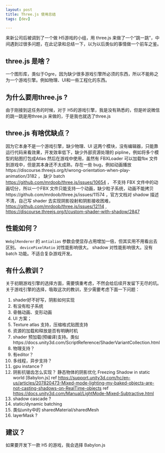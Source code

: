 ```yaml
---
layout: post
title: Three.js 使用总结
tags: [dev]

---
```


来新公司后被调到了一个做 H5游戏的小组，用 three.js 来做了一个“跳一跳”，中间遇到过很多问题，在此记录和总结一下，以为以后类似的事情做一个前车之鉴。

## three.js 是啥？

一个图形库，类似于Ogre，因为缺少很多游戏引擎所必须的东西，所以不能称之为一个游戏引擎。例如物理、UI和一些工程化的东西。

## 为什么要用three.js ?

由于刚接到这任务的时候，对于 H5的游戏引擎，我是没有熟悉的，但是听说微信的跳一跳是用three.js 来做的，于是我也就选了three.js

## three.js 有啥优缺点？

因为它本身不是一个游戏引擎，缺少物理、UI 这两个模块，没有编辑器，只能靠运行代码来看效果，开发效率低下，缺少外部资源处理的 pipline，例如将多个模型的贴图打包成Atlas 然后在游戏中使用，虽然有 FBXLoader 可以加载fbx 文件到游戏中，但是其本身还不太成熟，存在一些 bug，例如动画播放https://discourse.threejs.org/t/wrong-orientation-when-play-animation/3182  ， 缺少 batch https://github.com/mrdoob/three.js/issues/10654 ， 不支持 FBX 文件中的动画切分，所以一个FBX 文件只能支持一个动画，缺少粒子系统，动画不能拷贝https://github.com/mrdoob/three.js/issues/11574 ，官方文档对 shadow 描述不清，自己写 shader 去实现阴影投射和阴影接收困难，https://github.com/mrdoob/three.js/issues/12114 , https://discourse.threejs.org/t/custom-shader-with-shadow/2847 



## 性能如何？

`WebglRenderer` 的 `antialias` 参数会使显存占用增加一倍，但其实用不用看出去区别。 `devicePixelRatio` 对性能影响很大。 shadow 对性能影响很大。没有 batch 功能。不适合复杂游戏开发。



## 有什么教训？

关于初期游戏引擎的选择方面，需要慎重考虑，不然会给后续开发留下无尽的坑。关于游戏引擎的选择，吸取这次的教训，至少需要考虑下面一下问题：

1. shader好不好写，阴影如何实现
2. 有没有粒子系统
3. 骨骼动画、变形动画
4. UI 方案；
5. Texture atlas 支持，压缩格式贴图支持
6. 资源的加载和释放是否有明确时机
7. shader 预加载(预编译)支持。类似https://docs.unity3d.com/ScriptReference/ShaderVariantCollection.html
8. 物理支持？
9. 有editor？
10. 多线程，异步支持？
11. gpu instance ?
12. 阴影抗锯齿怎么实现？ 静态物体的阴影优化 Freezing Shadow in static world [Babylon.js]
    ref https://support.unity3d.com/hc/en-us/articles/207820473-Mixed-mode-lighting-my-baked-objects-are-not-casting-shadows-on-RealTime-objects 
    ref https://docs.unity3d.com/Manual/LightMode-Mixed-Subtractive.html
13. shadow cascade ?
14. static/dynamic batching
15. 类似unity中的 sharedMaterial/sharedMesh
16. layerMask ?



## 建议？

如果要开发下一款 H5 的游戏，我会选择 Babylon.js